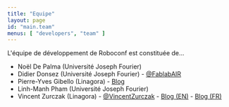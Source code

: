 ```yaml
---
title: "Equipe"
layout: page
id: "main.team"
menus: [ "developers", "team" ]
---
```


L'équipe de développement de Roboconf est constituée de...

* Noël De Palma (Université Joseph Fourier)
* Didier Donsez (Université Joseph Fourier) - [@FablabAIR](https://twitter.com/FablabAIR)
* Pierre-Yves Gibello (Linagora) - [Blog](http://planet.petalslink.com/home/pygibello/)
* Linh-Manh Pham (Université Joseph Fourier)
* Vincent Zurczak (Linagora) - [@VincentZurczak](https://twitter.com/VincentZurczak) - [Blog (EN)](http://vzurczak.wordpress.com) - [Blog (FR)](http://vzurczak2.wordpress.com)
